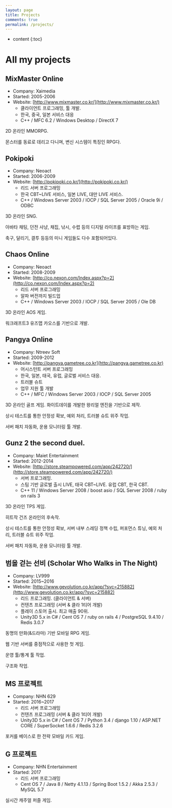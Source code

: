 ```yaml
---
layout: page
title: Projects
comments: true
permalink: /projects/
---
```


* content
{:toc}

# All my projects

## MixMaster Online
* Company: Xaimedia
* Started: 2005-2006
* Website: [http://www.mixmaster.co.kr/](http://www.mixmaster.co.kr/)
    * 클라이언트 프로그래밍, 툴 개발.
    * 한국, 중국, 일본 서비스 대응
    * C++ / MFC 6.2 / Windows Desktop / DirectX 7

2D 온라인 MMORPG. 

몬스터를 동료로 데리고 다니며, 변신 시스템이 특징인 RPG다.
 

## Pokipoki
* Company: Neoact
* Started: 2006-2009
* Website: [http://pokipoki.co.kr/](http://pokipoki.co.kr/)
    * 리드 서버 프로그래밍
    * 한국 CBT~LIVE 서비스, 일본 LIVE, 대만 LIVE 서비스.
    * C++ / Windows Server 2003 / IOCP / SQL Server 2005 / Oracle 9i / ODBC

3D 온라인 SNG. 

아바타 채팅, 던전 사냥, 채집, 낚시, 수렵 등의 디지털 라이프를 표방하는 게임.

축구, 달리기, 결투 등등의 미니 게임들도 다수 포함되어있다.


## Chaos Online
* Company: Neoact
* Started: 2008-2009
* Website: [http://co.nexon.com/Index.aspx?p=2](http://co.nexon.com/Index.aspx?p=2)
    * 리드 서버 프로그래밍
    * 알파 버전까지 빌드업
    * C++ / Windows Server 2003 / IOCP / SQL Server 2005 / Ole DB
    
3D 온라인 AOS 게임.

워크래프트3 유즈맵 카오스를 기반으로 개발.


## Pangya Online
* Company: Ntreev Soft
* Started: 2009-2012
* Website: [http://pangya.gametree.co.kr](http://pangya.gametree.co.kr)
   * 어시스턴트 서버 프로그래밍
   * 한국, 일본, 태국, 유럽, 글로벌 서비스 대응.
   * 트러블 슈트
   * 업무 지원 툴 개발
   * C++ / MFC / Windows Server 2003 / IOCP / SQL Server 2005

3D 온라인 골프 게임. 화이트데이를 개발한 왕리얼 엔진을 기반으로 제작.

상시 테스트를 통한 안정성 확보, 예외 처리, 트러블 슈트 위주 작업.

서버 패치 자동화, 운용 모니터링 툴 개발.

## Gunz 2 the second duel.
* Company: Maiet Entertainment
* Started: 2012-2014
* Website: [http://store.steampowered.com/app/242720/](http://store.steampowered.com/app/242720/)
   * 서버 프로그래밍.
   * 스팀 기반 글로벌 출시 LIVE, 태국 CBT~LIVE. 유럽 CBT, 한국 CBT.
   * C++ 11 / Windows Server 2008 / boost asio / SQL Server 2008 / ruby on rails 3

3D 온라인 TPS 게임. 

히트작 건즈 온라인의 후속작.

상시 테스트를 통한 안정성 확보, 서버 내부 스레딩 정책 수립, 퍼포먼스 튜닝, 예외 처리, 트러블 슈트 위주 작업.

서버 패치 자동화, 운용 모니터링 툴 개발.


## 범을 걷는 선비 (Scholar Who Walks in The Night)
* Company: LV999
* Started: 2015~2016
* Website: [http://www.gevolution.co.kr/app/?svc=215882](http://www.gevolution.co.kr/app/?svc=215882)
   * 리드 프로그래밍. (클라이언트 & 서버)
   * 컨텐츠 프로그래밍 (서버 & 클라 1티어 개발)
   * 플레이 스토어 출시. 최고 매출 90위.
   * Unity3D 5.x in C# / Cent OS 7 / ruby on rails 4 / PostgreSQL 9.4.10 / Redis 3.0.7

동명의 만화(&드라마) 기반 모바일 RPG 게임.

웹 기반 서버를 중점적으로 사용한 첫 게임.

운영 툴/통계 툴 작업.

구조화 작업.


## MS 프로젝트
* Company: NHN 629
* Started: 2016~2017
   * 리드 서버 프로그래밍
   * 컨텐츠 프로그래밍 (서버 & 클라 1티어 개발)
   * Unity3D 5.x in C# / Cent OS 7 / Python 3.4 / django 1.10 / ASP.NET CORE / SuperSocket 1.6.6 / Redis 3.2.6
   
포커를 베이스로 한 전략 모바일 카드 게임.


## G 프로젝트
* Company: NHN Entertainment
* Started: 2017
   * 리드 서버 프로그래밍
   * Cent OS 7  / Java 8 / Netty 4.1.13 / Spring Boot 1.5.2 / Akka 2.5.3 / MySQL 5.7
   
실시간 캐주얼 퍼즐 게임.